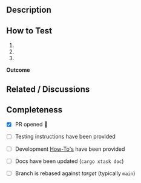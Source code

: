 ## Description

<!--
	Please write a brief description of the changes introduced by this PR: What issues(s) does it address? How does it solve them? For ui-centric changes, please include a screenshot or video.
-->


## How to Test

<!--
	What steps can a reviewer take to manually test your changes?
-->

1.
2.
3.

**Outcome**

<!--
	What should a reviewer expect to happen in order to confirm your changes are working as expected?
-->


## Related / Discussions

<!--
	Link to related PRs or Issues
	e.g. https://github.com/busticated/rusty/pull/1

	Link to any relevant community discussions
	e.g. As discussed here: https://users.rust-lang.org/<path-to-topic>
-->


## Completeness

- [x] PR opened :tada:
- [ ] Testing instructions have been provided
- [ ] Development [How-To's](https://github.com/busticated/rusty#development) have been provided
- [ ] Docs have been updated (`cargo xtask doc`)
- [ ] Branch is rebased against _target_ (typically `main`)

